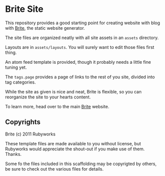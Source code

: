 # Brite Site

This repository provides a good starting point for creating website with blog
with [Brite](http://rubyworks.github.com/brite), the static website generator.

The site files are organized neatly with all site assets in an `assets` 
directory.

Layouts are in `assets/layouts`. You will surely want to edit those files
first thing.

An atom feed template is provided, though it probably needs a little fine tuning
yet.

The `tags.page` provides a page of links to the rest of you site, divided into
tag categories.

While the site as given is nice and neat, Brite is flexible, so you can 
reorganize the site to your hearts content.

To learn more, head over to the main [Brite](http://rubyworks.github.com/brite)
website.


## Copyrights

Brite (c) 2011 Rubyworks

These template files are made available to you without license, but Rubyworks 
would appreciate the shout-out if you make use of them. Thanks.

Some fo the files included in this scaffolding may be copyrigted by others,
be sure to check out the various files for details.

